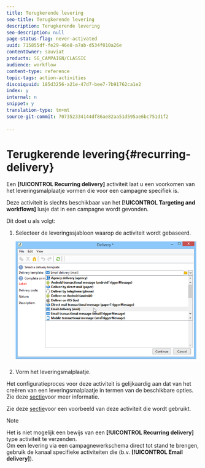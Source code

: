 ```yaml
---
title: Terugkerende levering
seo-title: Terugkerende levering
description: Terugkerende levering
seo-description: null
page-status-flag: never-activated
uuid: 715855df-fe29-46e8-a7ab-d534f010a26e
contentOwner: sauviat
products: SG_CAMPAIGN/CLASSIC
audience: workflow
content-type: reference
topic-tags: action-activities
discoiquuid: 185d3256-a21e-47d7-bee7-7b91762ca1e2
index: y
internal: n
snippet: y
translation-type: tm+mt
source-git-commit: 707352334144df86ae82aa51d595ae6bc751d1f2

---
```



# Terugkerende levering{#recurring-delivery}

Een **[!UICONTROL Recurring delivery]** activiteit laat u een voorkomen van het leveringsmalplaatje vormen die voor een campagne specifiek is.

Deze activiteit is slechts beschikbaar van het **[!UICONTROL Targeting and workflows]** lusje dat in een campagne wordt gevonden.

Dit doet u als volgt:

1. Selecteer de leveringssjabloon waarop de activiteit wordt gebaseerd.

   ![](assets/recurring_delivery_001.png)

1. Vorm het leveringsmalplaatje.

Het configuratieproces voor deze activiteit is gelijkaardig aan dat van het creëren van een leveringsmalplaatje in termen van de beschikbare opties. Zie deze [sectie](../../delivery/using/about-templates.md)voor meer informatie.

Zie deze [sectie](../../workflow/using/sending-a-birthday-email.md#creating-a-recurring-delivery-in-a-targeting-workflow)voor een voorbeeld van deze activiteit die wordt gebruikt.

>[!NOTE]
>
>Het is niet mogelijk een bewijs van een **[!UICONTROL Recurring delivery]** type activiteit te verzenden.\
>Om een levering via een campagnewerkschema direct tot stand te brengen, gebruik de kanaal specifieke activiteiten die (b.v. **[!UICONTROL Email delivery]**).

